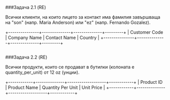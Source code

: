 
###Задача 2.1 (RE)

Всички клиенти, на които лицето за контакт има фамилия завършваща на 
"son" (напр. Maria Anderson) или "ez" (напр. Fernando Gozalez).

+---------------+--------------+--------------+---------+
| Customer Code | Company Name | Contact Name | Country |
+---------------+--------------+--------------+---------+

```sql

```

###Задача 2.2 (RE)

Всички продукти, които се продават в бутилки (колоната е quantity_per_unit)
от 12 oz (унции).

+------------+--------------+-------------------+------------+
| Product ID | Product Name | Quantity Per Unit | Unit Price |
+------------+--------------+-------------------+------------+

```sql

```
